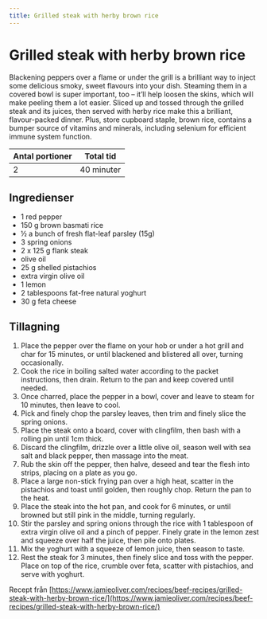 ```yaml
---
title: Grilled steak with herby brown rice
---
```

# Grilled steak with herby brown rice

Blackening peppers over a flame or under the grill is a brilliant way to inject some delicious smoky, sweet flavours into your dish. Steaming them in a covered bowl is super important, too – it’ll help loosen the skins, which will make peeling them a lot easier. Sliced up and tossed through the grilled steak and its juices, then served with herby rice make this a brilliant, flavour-packed dinner. Plus, store cupboard staple, brown rice, contains a bumper source of vitamins and minerals, including selenium for efficient immune system function.

| Antal portioner       | Total tid         |
| --------------------- | ----------------- |
| 2                     | 40 minuter        |

## Ingredienser
* 1  red pepper
* 150 g brown basmati rice
* ½ a bunch of fresh flat-leaf parsley (15g)
* 3  spring onions
* 2 x 125 g flank steak
* olive oil
* 25 g shelled pistachios
* extra virgin olive oil
* 1  lemon
* 2 tablespoons fat-free natural yoghurt
* 30 g feta cheese

## Tillagning
<ol class="recipeSteps"><li>Place the pepper over the flame on your hob or under a hot grill and char for 15 minutes, or until blackened and blistered all over, turning occasionally.</li><li>Cook the rice in boiling salted water according to the packet instructions, then drain. Return to the pan and keep covered until needed.</li><li>Once charred, place the pepper in a bowl, cover and leave to steam for 10 minutes, then leave to cool.</li><li>Pick and finely chop the parsley leaves, then trim and finely slice the spring onions.</li><li>Place the steak onto a board, cover with clingfilm, then bash with a rolling pin until 1cm thick.</li><li>Discard the clingfilm, drizzle over a little olive oil, season well with sea salt and black pepper, then massage into the meat.</li><li>Rub the skin off the pepper, then halve, deseed and tear the flesh into strips, placing on a plate as you go.</li><li>Place a large non-stick frying pan over a high heat, scatter in the pistachios and toast until golden, then roughly chop. Return the pan to the heat.</li><li>Place the steak into the hot pan, and cook for 6 minutes, or until browned but still pink in the middle, turning regularly.</li><li>Stir the parsley and spring onions through the rice with 1 tablespoon of extra virgin olive oil and a pinch of pepper. Finely grate in the lemon zest and squeeze over half the juice, then pile onto plates.</li><li>Mix the yoghurt with a squeeze of lemon juice, then season to taste.</li><li>Rest the steak for 3 minutes, then finely slice and toss with the pepper. Place on top of the rice, crumble over feta, scatter with pistachios, and serve with yoghurt.</li></ol>

Recept från [https://www.jamieoliver.com/recipes/beef-recipes/grilled-steak-with-herby-brown-rice/](https://www.jamieoliver.com/recipes/beef-recipes/grilled-steak-with-herby-brown-rice/)